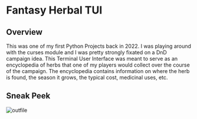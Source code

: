 # Fantasy Herbal TUI
## Overview
This was one of my first Python Projects back in 2022. I was playing around with the curses module and I was pretty strongly fixated on a DnD campaign idea. This Terminal User Interface was meant to serve as an encyclopedia of herbs that one of my players would collect over the course of the campaign. The encyclopedia contains information on where the herb is found, the season it grows, the typical cost, medicinal uses, etc.

## Sneak Peek
![outfile](https://github.com/user-attachments/assets/a57e28f1-9903-4d3e-999c-de1996627196)


